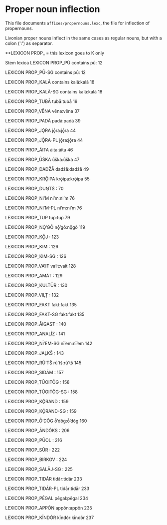 # Proper noun inflection
This file documents `affixes/propernouns.lexc`, the file for inflection of propernouns.

Livonian proper nouns inflect in the same cases as regular
nouns, but with a colon (':') as separator.

**LEXICON PROP_ = this lexicon goes to K only


Stem lexica
 LEXICON PROP_PŪ  contains pū: 12

 LEXICON PROP_PŪ-SG  contains pū: 12






 LEXICON PROP_KALĀ   contains  kalā:kalā 18

 LEXICON PROP_KALĀ-SG   contains  kalā:kalā 18

 LEXICON PROP_TUBĀ  tubā:tubā 19


















 LEXICON PROP_VĒNA  vēna:vēna 37


 LEXICON PROP_PADĀ  padā:padā 39





 LEXICON PROP_JǬRA  jǭra:jǭra 44

 LEXICON PROP_JǬRA-PL  jǭra:jǭra 44


 LEXICON PROP_ĀITA  āita:āita 46

 LEXICON PROP_ŪŠKA  ūška:ūška 47


 LEXICON PROP_DADŽĀ  dadžā:dadžā 49






 LEXICON PROP_KRǬIPA  krǭipa:krǭipa 55














 LEXICON PROP_DUŅTŠ  : 70


 LEXICON PROP_NIʼM  niʼm:niʼm 76

 LEXICON PROP_NIʼM-PL  niʼm:niʼm 76


 LEXICON PROP_TUP  tup:tup 79






 LEXICON PROP_NǬʼGÕ  nǭʼgõ:nǭgõ 119



 LEXICON PROP_KǬJ  : 123


 LEXICON PROP_KIM  : 126

 LEXICON PROP_KIM-SG  : 126


 LEXICON PROP_VAʼIT  vaʼit:vait 128

 LEXICON PROP_AMĀT  : 129

 LEXICON PROP_KULTŪR  : 130

 LEXICON PROP_VIĻȚ  : 132


 LEXICON PROP_FAKT  fakt:fakt 135

 LEXICON PROP_FAKT-SG  fakt:fakt 135


 LEXICON PROP_ĀIGAST  : 140

 LEXICON PROP_ANALĪZ  : 141


 LEXICON PROP_NĪʼEM-SG  nīʼem:nīʼem 142

 LEXICON PROP_JAĻKŠ  : 143


 LEXICON PROP_RŪʼTŠ  rūʼtš:rūʼtš 145





 LEXICON PROP_SIDĀM  : 157

 LEXICON PROP_TŪOITÕG  : 158

 LEXICON PROP_TŪOITÕG-SG  : 158

 LEXICON PROP_KǬRAND  : 159

 LEXICON PROP_KǬRAND-SG  : 159

 LEXICON PROP_ȬʼDÕG  ȭʼdõg:ȭʼdõg 160





















 LEXICON PROP_ĀNDÕKS  : 206




 LEXICON PROP_PŪOL  : 216






 LEXICON PROP_SŪR  : 222


 LEXICON PROP_BIRKOV  : 224


 LEXICON PROP_SALĀJ-SG  : 225








 LEXICON PROP_TIDĀR  tidār:tidār 233


 LEXICON PROP_TIDĀR-PL  tidār:tidār 233

 LEXICON PROP_PĒGAL  pēgal:pēgal 234

 LEXICON PROP_APPÕN  appõn:appõn 235


 LEXICON PROP_KĪNDÕR  kīndõr:kīndõr 237











